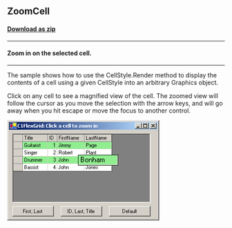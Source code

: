## ZoomCell
#### [Download as zip](https://grapecity.github.io/DownGit/#/home?url=https://github.com/GrapeCity/ComponentOne-WinForms-Samples/tree/master/NetFramework\FlexGrid\CS\ZoomCell)
____
#### Zoom in on the selected cell.
____
The sample shows how to use the CellStyle.Render method to display the contents of a cell using a given CellStyle into an arbitrary Graphics object.

Click on any cell to see a magnified view of the cell.
The zoomed view will follow the cursor as you move the selection with the arrow keys, and will go away when you hit escape or move the focus to another control.

![screenshot](screenshot.png)
